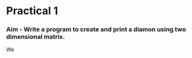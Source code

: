 # **Practical 1**


### **Aim** - Write a program to create and print a diamon using two dimensional matrix.

We 
